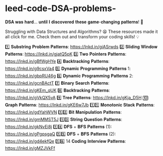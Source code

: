 # leed-code-DSA-problems-
𝐃𝐒𝐀 𝐰𝐚𝐬 𝐡𝐚𝐫𝐝... 𝐮𝐧𝐭𝐢𝐥 𝐈 𝐝𝐢𝐬𝐜𝐨𝐯𝐞𝐫𝐞𝐝 𝐭𝐡𝐞𝐬𝐞 𝐠𝐚𝐦𝐞-𝐜𝐡𝐚𝐧𝐠𝐢𝐧𝐠 𝐩𝐚𝐭𝐭𝐞𝐫𝐧𝐬! 🚀

Struggling with Data Structures and Algorithms? 😫 These resources made it all click for me. Check them out and transform your coding skills! 💡


1️⃣ 𝐒𝐮𝐛𝐬𝐭𝐫𝐢𝐧𝐠 𝐏𝐫𝐨𝐛𝐥𝐞𝐦 𝐏𝐚𝐭𝐭𝐞𝐫𝐧𝐬: https://lnkd.in/giASrwds
2️⃣ 𝐒𝐥𝐢𝐝𝐢𝐧𝐠 𝐖𝐢𝐧𝐝𝐨𝐰 𝐏𝐚𝐭𝐭𝐞𝐫𝐧𝐬: https://lnkd.in/gjatQ5pK
3️⃣ 𝐓𝐰𝐨 𝐏𝐨𝐢𝐧𝐭𝐞𝐫𝐬 𝐏𝐚𝐭𝐭𝐞𝐫𝐧𝐬: https://lnkd.in/gBfWgHYe
4️⃣ 𝐁𝐚𝐜𝐤𝐭𝐫𝐚𝐜𝐤𝐢𝐧𝐠 𝐏𝐚𝐭𝐭𝐞𝐫𝐧𝐬: https://lnkd.in/g9csxVa4
5️⃣ 𝐃𝐲𝐧𝐚𝐦𝐢𝐜 𝐏𝐫𝐨𝐠𝐫𝐚𝐦𝐦𝐢𝐧𝐠 𝐏𝐚𝐭𝐭𝐞𝐫𝐧𝐬 1: https://lnkd.in/gbpRU46g
6️⃣ 𝐃𝐲𝐧𝐚𝐦𝐢𝐜 𝐏𝐫𝐨𝐠𝐫𝐚𝐦𝐦𝐢𝐧𝐠 𝐏𝐚𝐭𝐭𝐞𝐫𝐧𝐬 2: https://lnkd.in/gcnBActT
7️⃣ 𝐁𝐢𝐧𝐚𝐫𝐲 𝐒𝐞𝐚𝐫𝐜𝐡 𝐏𝐚𝐭𝐭𝐞𝐫𝐧𝐬: https://lnkd.in/gKEm_qUK
8️⃣ 𝐁𝐚𝐜𝐤𝐭𝐫𝐚𝐜𝐤𝐢𝐧𝐠 𝐏𝐚𝐭𝐭𝐞𝐫𝐧𝐬: https://lnkd.in/gVkQX5vA
9️⃣ 𝐓𝐫𝐞𝐞 𝐏𝐚𝐭𝐭𝐞𝐫𝐧𝐬: https://lnkd.in/gKja_D5H
🔟 𝐆𝐫𝐚𝐩𝐡 𝐏𝐚𝐭𝐭𝐞𝐫𝐧𝐬: https://lnkd.in/gKE6w7Jb
1️⃣1️⃣ 𝐌𝐨𝐧𝐨𝐭𝐨𝐧𝐢𝐜 𝐒𝐭𝐚𝐜𝐤 𝐏𝐚𝐭𝐭𝐞𝐫𝐧𝐬: https://lnkd.in/gdYahWVN
1️⃣2️⃣ 𝐁𝐢𝐭 𝐌𝐚𝐧𝐢𝐩𝐮𝐥𝐚𝐭𝐢𝐨𝐧 𝐏𝐚𝐭𝐭𝐞𝐫𝐧𝐬: https://lnkd.in/gmMMST5J
1️⃣3️⃣ 𝐒𝐭𝐫𝐢𝐧𝐠 𝐐𝐮𝐞𝐬𝐭𝐢𝐨𝐧 𝐏𝐚𝐭𝐭𝐞𝐫𝐧𝐬: https://lnkd.in/gkNvEi8j
1️⃣4️⃣ 𝐃𝐅𝐒 + 𝐁𝐅𝐒 𝐏𝐚𝐭𝐭𝐞𝐫𝐧𝐬 (1): https://lnkd.in/gPgpsgaQ
1️⃣5️⃣ 𝐃𝐅𝐒 + 𝐁𝐅𝐒 𝐏𝐚𝐭𝐭𝐞𝐫𝐧𝐬 (2): https://lnkd.in/gd4ekfQe
1️⃣6️⃣ 14 𝐂𝐨𝐝𝐢𝐧𝐠 𝐈𝐧𝐭𝐞𝐫𝐯𝐢𝐞𝐰 𝐏𝐚𝐭𝐭𝐞𝐫𝐧𝐬: https://lnkd.in/gMZJVkFf
